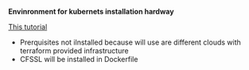 **Envinronment for kubernets installation hardway**

[This tutorial](https://github.com/kelseyhightower/kubernetes-the-hard-way)

- Prerquisites not ilnstalled because will use are different clouds with terraform provided infrastructure
- CFSSL will be installed in Dockerfile